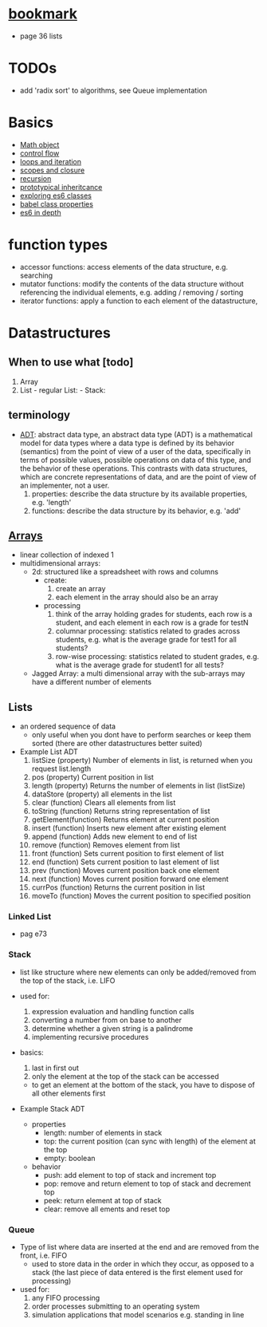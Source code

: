 # [bookmark](https://github.com/noahehall/ebooks/blob/master/Data%20Structures%20and%20Algorithms%20with%20JavaScript.pdf)
  - page 36 lists
# TODOs
  - add 'radix sort' to algorithms, see Queue implementation

# Basics
  - [Math object](https://developer.mozilla.org/en-US/docs/Web/JavaScript/Reference/Global_Objects/Math)
  - [control flow](https://developer.mozilla.org/en-US/docs/Web/JavaScript/Guide/Control_flow_and_error_handling)
  - [loops and iteration](https://developer.mozilla.org/en-US/docs/Web/JavaScript/Guide/Loops_and_iteration)
  - [scopes and closure](https://developer.mozilla.org/en-US/docs/Web/JavaScript/Closures)
  - [recursion](https://msdn.microsoft.com/en-us/library/wwbyhkx4(v=vs.94).aspx)
  - [prototypical inheritcance](https://developer.mozilla.org/en-US/docs/Web/JavaScript/Inheritance_and_the_prototype_chain)
  - [exploring es6 classes](http://exploringjs.com/es6/ch_classes.html)
  - [babel class properties](https://babeljs.io/docs/plugins/transform-class-properties/)
  - [es6 in depth](https://hacks.mozilla.org/category/es6-in-depth/)

# function types
  - accessor functions: access elements of the data structure, e.g. searching
  - mutator functions: modify the contents of the data structure without referencing the individual elements, e.g. adding / removing / sorting
  - iterator functions: apply a function to each element of the datastructure,

# Datastructures
## When to use what [todo]
  1. Array
  2. List
    - regular List:
    - Stack:

## terminology
  - [ADT](https://en.wikipedia.org/wiki/Abstract_data_type): abstract data type, an abstract data type (ADT) is a mathematical model for data types where a data type is defined by its behavior (semantics) from the point of view of a user of the data, specifically in terms of possible values, possible operations on data of this type, and the behavior of these operations. This contrasts with data structures, which are concrete representations of data, and are the point of view of an implementer, not a user.
    1. properties: describe the data structure by its available properties, e.g. 'length'
    2. functions: describe the data structure by its behavior, e.g. 'add'

## [Arrays](https://developer.mozilla.org/en-US/docs/Web/JavaScript/Reference/Global_Objects/Array)
  - linear collection of indexed 1
  - multidimensional arrays:
    - 2d: structured like a spreadsheet with rows and columns
      + create:
        1. create an array
        2. each element in the array should also be an array
      + processing  
        1. think of the array holding grades for students, each row is a student, and each element in each row is a grade for testN
        2. columnar processing: statistics related to grades across students, e.g. what is the average grade for test1 for all students?
        3. row-wise processing: statistics related to student grades, e.g. what is the average grade for student1 for all tests?
    - Jagged Array: a multi dimensional array with the sub-arrays may have a different number of elements

## Lists
  - an ordered sequence of data
    +  only useful when you dont have to perform searches or keep them sorted (there are other datastructures better suited)
  - Example List ADT
    1. listSize (property) Number of elements in list, is returned when you request list.length
    2. pos (property) Current position in list
    3. length (property) Returns the number of elements in list (listSize)
    4. dataStore (property) all elements in the list
    4. clear (function) Clears all elements from list
    5. toString (function) Returns string representation of list
    6. getElement(function) Returns element at current position
    7. insert (function) Inserts new element after existing element
    8. append (function) Adds new element to end of list
    9. remove (function) Removes element from list
    10. front (function) Sets current position to first element of list
    11. end (function) Sets current position to last element of list
    12. prev (function) Moves current position back one element
    13. next (function) Moves current position forward one element
    14. currPos (function) Returns the current position in list
    15. moveTo (function) Moves the current position to specified position
### Linked List
  - pag e73
### Stack
  - list like structure where new elements can only be added/removed from the top of the stack, i.e. LIFO
  - used for:
    1. expression evaluation and handling function calls
    2. converting a number from on base to another
    3. determine whether a given string is a palindrome
    4. implementing recursive procedures

  - basics:
    1. last in first out
    2. only the element at the top of the stack can be accessed
      - to get an element at the bottom of the stack, you have to dispose of all other elements first
  - Example Stack ADT
    + properties
      - length: number of elements in stack
      - top: the current position (can sync with length) of the element at the top
      - empty: boolean
    + behavior
      - push: add element to top of stack and increment top
      - pop: remove and return element to top of stack and decrement top
      - peek: return element at top of stack
      - clear: remove all ements and reset top
### Queue
  - Type of list where data are inserted at the end and are removed from the front, i.e. FIFO
    + used to store data in the order in which they occur, as opposed to a stack (the last piece of data entered is the first element used for processing)
  - used for:
    1. any FIFO processing 
    2. order processes submitting to an operating system
    3. simulation applications that model scenarios e.g. standing in line
